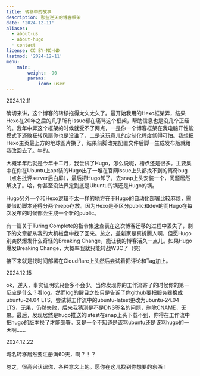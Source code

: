 ```yaml
---
title: 转移中的故事
description: 那些逆天的博客框架
date: '2024-12-11'
aliases:
  - about-us
  - about-hugo
  - contact
license: CC BY-NC-ND
lastmod: '2024-12-11'
menu:
    main: 
        weight: -90
        params:
            icon: user
---
```


2024.12.11

确切来讲，这个博客的转移拖得太久太久了。最开始我用的Hexo框架弄，结果Hexo在20年之后的几乎所有issue都在痛骂这个框架，帮助信息也是没几个正经的。我年中弄这个框架的时候就受不了两点，一是你一个博客框架在我电脑开性能模式下还敢狂转风扇你也是没谁了，二是这玩意儿的定制化程度低得可怕。我想把Hexo主页最上方的地球图片换了，结果前脚改完配置文件后脚一生成发布版就给我改回去了。牛的。

大概半年后就是今年十二月，我尝试了Hugo，怎么说呢，槽点还是很多。主要集中在你在Ubuntu上apt装的Hugo出了一堆在官网issue上头都找不到的离奇bug（点名批评server后白屏），最后把Hugo卸了，去snap上头安装一个，问题居然解决了。哈，你甚至没法界定到底是Ubuntu的锅还是Hugo的锅。

Hugo另外一个和Hexo逻辑不太一样的地方在于Hugo的自动化部署比较麻烦，需要借助脚本还得分两个repo存放。因为Hexo是不区分public和dev的而Hugo在每次发布的时候都会生成一个新的public。

有一篇关于Turing Complete的指令集速查表在这次博客迁移的过程中丢失了，剩下的文章都从我的大机械盘中找了回来。总之，盖新家是真折腾人啊，但愿Hugo别突然爆发什么奇怪的Breaking Change，能让我的博客活久一点儿。如果Hugo爆发Breaking Change，大概率我就只能转战W3C了（笑）

接下来就是找时间部署在Cloudflare上头然后尝试着把评论和Tag加上。

2024.12.15

ok，逆天，事实证明坑只会多不会少。当你发现你的工作流寄了的时候你的第一反应是什么？看log。然而log的醒目之处只是告诉了你github要把服务器换成ubuntu-24.04 LTS，尝试将工作流中的ubuntu-latest更改为ubuntu-24.04 LTS，无果，仍然失败，后来我猜测是不是DNS签名的问题，删除CNAME，无果。最后，发现居然是hugo推送的latest在snap上头下载不到，你得在工作流中把hugo的版本换了才能部署。又是一个不知道是该骂ubuntu还是该骂hugo的一天啊......

2024.12.22

域名转移居然要注册满60天，啊？！？

总之，很高兴认识你，各种意义上的。愿你在这儿找到你想要的东西！